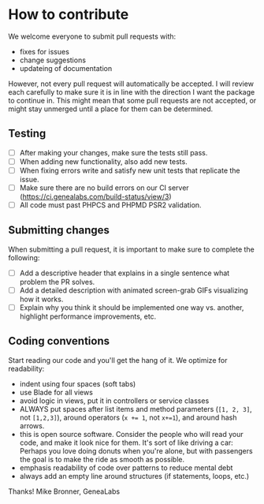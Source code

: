 # How to contribute
We welcome everyone to submit pull requests with:
- fixes for issues
- change suggestions
- updateing of documentation

However, not every pull request will automatically be accepted. I will review
each carefully to make sure it is in line with the direction I want the package
to continue in. This might mean that some pull requests are not accepted, or
might stay unmerged until a place for them can be determined.

## Testing
- [ ] After making your changes, make sure the tests still pass.
- [ ] When adding new functionality, also add new tests.
- [ ] When fixing errors write and satisfy new unit tests that replicate the
  issue.
- [ ] Make sure there are no build errors on our CI server
  (https://ci.genealabs.com/build-status/view/3)
- [ ] All code must past PHPCS and PHPMD PSR2 validation.

## Submitting changes
When submitting a pull request, it is important to make sure to complete the
  following:
- [ ] Add a descriptive header that explains in a single sentence what problem
  the PR solves.
- [ ] Add a detailed description with animated screen-grab GIFs visualizing how
  it works.
- [ ] Explain why you think it should be implemented one way vs. another,
  highlight performance improvements, etc.

## Coding conventions
Start reading our code and you'll get the hang of it. We optimize for
  readability:
- indent using four spaces (soft tabs)
- use Blade for all views
- avoid logic in views, put it in controllers or service classes
- ALWAYS put spaces after list items and method parameters (`[1, 2, 3]`, not
  `[1,2,3]`), around operators (`x += 1`, not `x+=1`), and around hash arrows.
- this is open source software. Consider the people who will read your code,
  and make it look nice for them. It's sort of like driving a car: Perhaps you
  love doing donuts when you're alone, but with passengers the goal is to make
  the ride as smooth as possible.
- emphasis readability of code over patterns to reduce mental debt
- always add an empty line around structures (if statements, loops, etc.)

Thanks!
Mike Bronner, GeneaLabs
